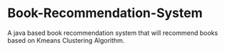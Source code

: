 # Book-Recommendation-System
A java based book recommendation system that will recommend books based on Kmeans Clustering Algorithm.
